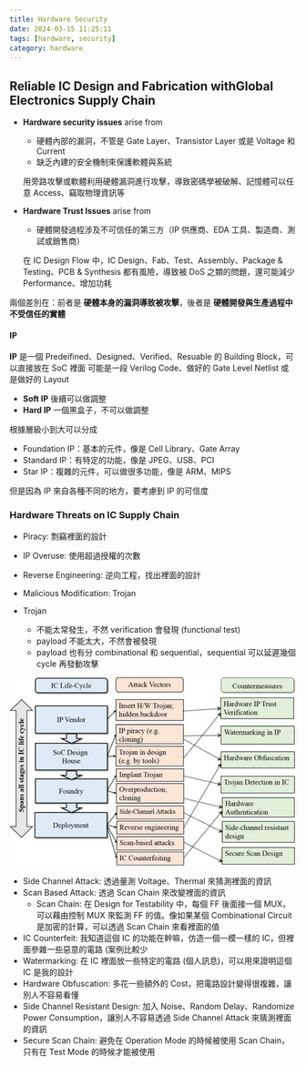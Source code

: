 ```yaml
---
title: Hardware Security
date: 2024-03-15 11:25:11
tags: [hardware, security]
category: hardware
---
```


## Reliable IC Design and Fabrication withGlobal Electronics Supply Chain

- **Hardware security issues** arise from

  - 硬體內部的漏洞，不管是 Gate Layer、Transistor Layer 或是 Voltage 和 Current
  - 缺乏內建的安全機制來保護軟體與系統

  用旁路攻擊或軟體利用硬體漏洞進行攻擊，導致密碼學被破解、記憶體可以任意 Access、竊取物理資訊等

- **Hardware Trust Issues** arise from

  - 硬體開發過程涉及不可信任的第三方（IP 供應商、EDA 工具、製造商、測試或銷售商）

  在 IC Design Flow 中，IC Design、Fab、Test、Assembly、Package & Testing、PCB & Synthesis 都有風險，導致被 DoS 之類的問題，還可能減少 Performance、增加功耗

兩個差別在：前者是 **硬體本身的漏洞導致被攻擊**，後者是 **硬體開發與生產過程中不受信任的實體**

#### IP

**IP** 是一個 Predeifined、Designed、Verified、Resuable 的 Building Block，可以直接放在 SoC 裡面
可能是一段 Verilog Code、做好的 Gate Level Netlist 或是做好的 Layout

- **Soft IP** 後續可以做調整
- **Hard IP** 一個黑盒子，不可以做調整

根據層級小到大可以分成

- Foundation IP：基本的元件，像是 Cell Library、Gate Array
- Standard IP：有特定的功能，像是 JPEG、USB、PCI
- Star IP：複雜的元件，可以做很多功能，像是 ARM、MIPS

但是因為 IP 來自各種不同的地方，要考慮到 IP 的可信度

### Hardware Threats on IC Supply Chain

- Piracy: 剽竊裡面的設計
- IP Overuse: 使用超過授權的次數
- Reverse Engineering: 逆向工程，找出裡面的設計
- Malicious Modification: Trojan

- Trojan
  - 不能太常發生，不然 verification 會發現 (functional test)
  - payload 不能太大，不然會被發現
  - payload 也有分 combinational 和 sequential，sequential 可以延遲幾個 cycle 再發動攻擊

![Untrusted Entities](./images/hardware-security/untrusted-entities.png)

- Side Channel Attack: 透過量測 Voltage、Thermal 來猜測裡面的資訊
- Scan Based Attack: 透過 Scan Chain 來改變裡面的資訊
  - Scan Chain: 在 Design for Testability 中，每個 FF 後面接一個 MUX，可以藉由控制 MUX 來監測 FF 的值。像如果某個 Combinational Circuit 是加密的計算，可以透過 Scan Chain 來看裡面的值
- IC Counterfeit: 我知道這個 IC 的功能在幹嘛，仿造一個一模一樣的 IC，但裡面參雜一些惡意的電路 (案例比較少
- Watermarking: 在 IC 裡面放一些特定的電路 (個人訊息)，可以用來證明這個 IC 是我的設計
- Hardware Obfuscation: 多花一些額外的 Cost，把電路設計變得很複雜，讓別人不容易看懂
- Side Channel Resistant Design: 加入 Noise、Random Delay、Randomize Power Consumption，讓別人不容易透過 Side Channel Attack 來猜測裡面的資訊
- Secure Scan Chain: 避免在 Operation Mode 的時候被使用 Scan Chain，只有在 Test Mode 的時候才能被使用

